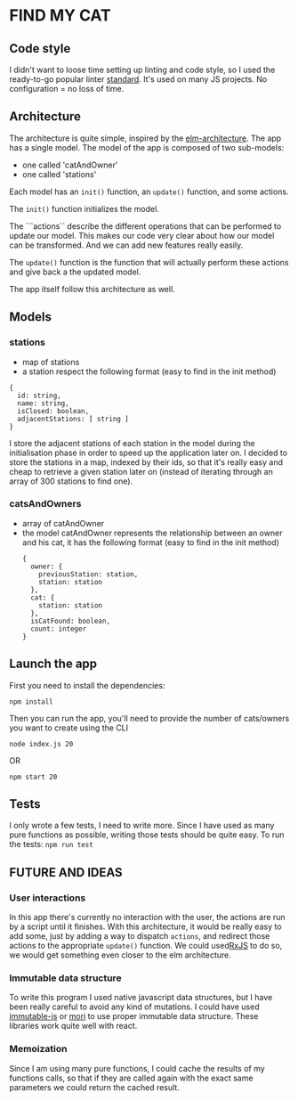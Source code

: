 # FIND MY CAT

## Code style
I didn't want to loose time setting up linting and code style, so I used the ready-to-go popular linter [standard](https://github.com/feross/standard).
It's used on many JS projects. No configuration = no loss of time.

## Architecture
The architecture is quite simple, inspired by the [elm-architecture](https://github.com/evancz/elm-architecture-tutorial).
The app has a single model. The model of the app is composed of two sub-models:
- one called 'catAndOwner'
- one called 'stations'

Each model has an ```init()``` function, an ```update()``` function, and some actions.

The ```init()``` function initializes the model.

The ```actions`` describe the different operations that can be performed to update our model.
This makes our code very clear about how our model can be transformed. And we can add new features really easily.

The ```update()``` function is the function that will actually perform these actions and give back a the updated model.

The app itself follow this architecture as well.

## Models

### stations
  - map of stations
  - a station respect the following format (easy to find in the init method)
  ```
  {
    id: string,
    name: string,
    isClosed: boolean,
    adjacentStations: [ string ]
  }
  ```

I store the adjacent stations of each station in the model during the initialisation phase in order to speed up the application later on.
I decided to store the stations in a map, indexed by their ids, so that it's really easy and cheap to retrieve a given station later on (instead of iterating through an array of 300 stations to find one).

### catsAndOwners
- array of catAndOwner
- the model catAndOwner represents the relationship between an owner and his cat, it has the following format (easy to find in the init method)
  ```
  {
    owner: {
      previousStation: station,
      station: station
    },
    cat: {
      station: station
    },
    isCatFound: boolean,
    count: integer
  }
  ```

## Launch the app

First you need to install the dependencies:

```npm install```

Then you can run the app, you'll need to provide the number of cats/owners you want to create using the CLI

```node index.js 20```

OR

```npm start 20```

## Tests

I only wrote a few tests, I need to write more. Since I have used as many pure functions as possible, writing those tests should be quite easy.
To run the tests:
```npm run test```

## FUTURE AND IDEAS

### User interactions
In this app there's currently no interaction with the user, the actions are run by a script until it finishes.
With this architecture, it would be really easy to add some, just by adding a way to dispatch ```actions```,
and redirect those actions to the appropriate ```update()``` function.
We could used[RxJS](https://github.com/Reactive-Extensions/RxJS) to do so, we would get something even closer to the elm architecture.

### Immutable data structure
To write this program I used native javascript data structures, but I have been really careful to avoid any kind of mutations. I could have used [immutable-js](https://facebook.github.io/immutable-js/) or [mori](https://github.com/swannodette/mori) to use proper immutable data structure.
These libraries work quite well with react.

### Memoization
Since I am using many pure functions, I could cache the results of my functions calls,
so that if they are called again with the exact same parameters we could return the cached result.
